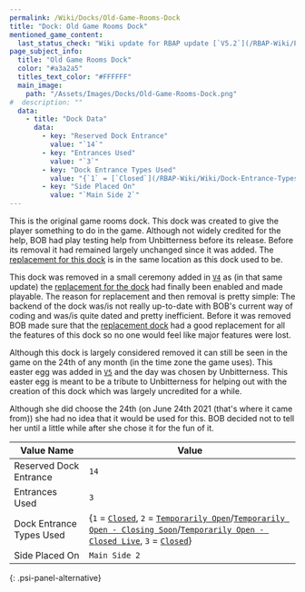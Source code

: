 ```yaml
---
permalink: /Wiki/Docks/Old-Game-Rooms-Dock
title: "Dock: Old Game Rooms Dock"
mentioned_game_content:
  last_status_check: "Wiki update for RBAP update [`V5.2`](/RBAP-Wiki/Posts/Update-Log/5-2-0)"
page_subject_info:
  title: "Old Game Rooms Dock"
  color: "#a3a2a5"
  titles_text_color: "#FFFFFF"
  main_image:
    path: "/Assets/Images/Docks/Old-Game-Rooms-Dock.png"
#  description: ""
  data:
    - title: "Dock Data"
      data:
        - key: "Reserved Dock Entrance"
          value: "`14`"
        - key: "Entrances Used"
          value: "`3`"
        - key: "Dock Entrance Types Used"
          value: "{`1` = [`Closed`](/RBAP-Wiki/Wiki/Dock-Entrance-Types/Closed), `2` = [`Temporarily Open`](/RBAP-Wiki/Wiki/Dock-Entrance-Types/Temporarily-Open)/[`Temporarily Open - Closing Soon`](/RBAP-Wiki/Wiki/Dock-Entrance-Types/Temporarily-Open-Closing-Soon)/[`Temporarily Open - Closed Live`](/RBAP-Wiki/Wiki/Dock-Entrance-Types/Temporarily-Open-Closed-Live), `3` = [`Closed`](/RBAP-Wiki/Wiki/Dock-Entrance-Types/Closed)}"
        - key: "Side Placed On"
          value: "`Main Side 2`"
---
```


This is the original game rooms dock. This dock was created to give the player something to do in the game. Although not widely credited for the help, BOB had play testing help from Unbitterness before its release. Before its removal it had remained largely unchanged since it was added. The [replacement for this dock](/RBAP-Wiki/Wiki/Docks/Game-Rooms-Dock) is in the same location as this dock used to be.

This dock was removed in a small ceremony added in [`V4`](/RBAP-Wiki/Posts/Update-Log/4-0-0) as (in that same update) the [replacement for the dock](/RBAP-Wiki/Wiki/Docks/Game-Rooms-Dock) had finally been enabled and made playable. The reason for replacement and then removal is pretty simple: The backend of the dock was/is not really up-to-date with BOB's current way of coding and was/is quite dated and pretty inefficient. Before it was removed BOB made sure that the [replacement dock](/RBAP-Wiki/Wiki/Docks/Game-Rooms-Dock) had a good replacement for all the features of this dock so no one would feel like major features were lost.

Although this dock is largely considered removed it can still be seen in the game on the 24th of any month (in the time zone the game uses). This easter egg was added in [`V5`](/RBAP-Wiki/Posts/Update-Log/5-0-0) and the day was chosen by Unbitterness. This easter egg is meant to be a tribute to Unbitterness for helping out with the creation of this dock which was largely uncredited for a while.

Although she did choose the 24th (on June 24th 2021 (that's where it came from)) she had no idea that it would be used for this. BOB decided not to tell her until a little while after she chose it for the fun of it.

| Value Name               | Value |
|-|-|
| Reserved Dock Entrance   | `14` |
| Entrances Used           | `3` |
| Dock Entrance Types Used | {`1` = [`Closed`](/RBAP-Wiki/Wiki/Dock-Entrance-Types/Closed), `2` = [`Temporarily Open`](/RBAP-Wiki/Wiki/Dock-Entrance-Types/Temporarily-Open)/[`Temporarily Open - Closing Soon`](/RBAP-Wiki/Wiki/Dock-Entrance-Types/Temporarily-Open-Closing-Soon)/[`Temporarily Open - Closed Live`](/RBAP-Wiki/Wiki/Dock-Entrance-Types/Temporarily-Open-Closed-Live), `3` = [`Closed`](/RBAP-Wiki/Wiki/Dock-Entrance-Types/Closed)} |
| Side Placed On           | `Main Side 2` |
{: .psi-panel-alternative}

<img class="dock-image" src="/RBAP-Wiki/Assets/Images/Docks/Old-Game-Rooms-Dock.png" alt="">